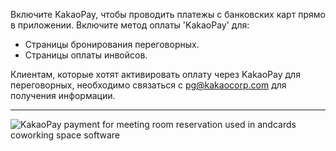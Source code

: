 Включите KakaoPay, чтобы проводить платежы с банковских карт прямо в приложении. Включите метод оплаты 'KakaoPay' для:

- Страницы бронирования переговорных.
- Страницы оплаты инвойсов.

Клиентам, которые хотят активировать оплату через KakaoPay для переговорных, необходимо связаться с pg@kakaocorp.com для получения информации.

---

![KakaoPay payment for meeting room reservation used in andcards coworking space software](https://d7ccq1i35b0cj.cloudfront.net/andcards-integrations-kakaopay-light-en-1920-1200.png)
